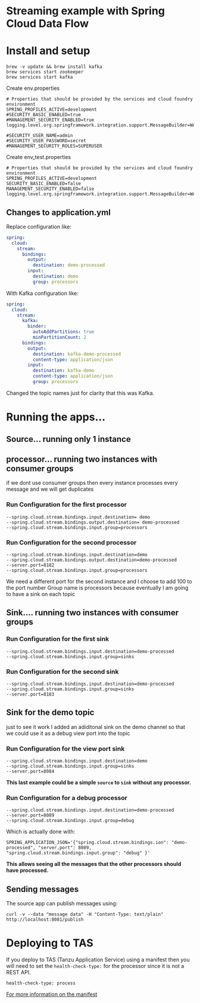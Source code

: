 # Streaming example with Spring Cloud Data Flow

# Install and setup
```
brew -v update && brew install kafka
brew services start zookeeper
brew services start kafka
```

Create env.properties
```
# Properties that should be provided by the services and cloud foundry environment
SPRING_PROFILES_ACTIVE=development
#SECURITY_BASIC_ENABLED=true
#MANAGEMENT_SECURITY_ENABLED=true
logging.level.org.springframework.integration.support.MessageBuilder=WARN

#SECURITY_USER_NAME=admin
#SECURITY_USER_PASSWORD=secret
#MANAGEMENT_SECURITY_ROLES=SUPERUSER
```

Create env_test.properties
```
# Properties that should be provided by the services and cloud foundry environment
SPRING_PROFILES_ACTIVE=development
SECURITY_BASIC_ENABLED=false
MANAGEMENT_SECURITY_ENABLED=false
logging.level.org.springframework.integration.support.MessageBuilder=WARN
```

## Changes to application.yml
Replace configuration like:
```yaml
spring:
  cloud:
    stream:
      bindings:
        output:
          destination: demo-processed
        input:
          destination: demo
          group: processors
```
With Kafka configuration like:
```yaml
spring:
  cloud:
    stream:
      kafka:
        binder:
          autoAddPartitions: true
          minPartitionCount: 2
      bindings:
        output:
          destination: kafka-demo-processed
          content-type: application/json
        input:
          destination: kafka-demo
          content-type: application/json
          group: processors
```
Changed the topic names just for clarity that this was Kafka.

# Running the apps...

 ## Source... running only 1 instance

 ## processor... running two instances with consumer groups
 if we dont use consumer groups then every instance processes
 every message and we will get duplicates

 ### Run Configuration for the first processor
 ```
 --spring.cloud.stream.bindings.input.destination= demo
 --spring.cloud.stream.bindings.output.destination= demo-processed
 --spring.cloud.stream.bindings.input.group=processors
 ```

### Run Configuration for the second processor
```
--spring.cloud.stream.bindings.input.destination=demo
--spring.cloud.stream.bindings.output.destination=demo-processed
--server.port=8182
--spring.cloud.stream.bindings.input.group=processors
```

We need a different port for the second instance and I choose to add 100 to the port number
Group name is processors because eventually I am going to have
a sink on each topic

## Sink.... running two instances with consumer groups

### Run Configuration for the first sink
```
--spring.cloud.stream.bindings.input.destination=demo-processed
--spring.cloud.stream.bindings.input.group=sinks
```

### Run Configuration for the second sink
```
--spring.cloud.stream.bindings.input.destination=demo-processed
--spring.cloud.stream.bindings.input.group=sinks
--server.port=8183
```

## Sink for the demo topic
just to see it work I added an adiditonal sink on
the demo channel so that we could use it as a debug
view port into the topic

### Run Configuration for the view port sink
```
--spring.cloud.stream.bindings.input.destination=demo
--spring.cloud.stream.bindings.input.group=sinks
--server.port=8084
```

**This last example could be a simple `source` to `sink` without any
processor.**

### Run Configuration for a debug processor
```
--spring.cloud.stream.bindings.input.destination=demo-processed
--server.port=8089
--spring.cloud.stream.bindings.input.group=debug
```
Which is actually done with:
```
SPRING_APPLICATION_JSON='{"spring.cloud.stream.bindings.ion": "demo-processed", "server.port": 8089, "spring.cloud.stream.bindings.input.group": "debug" }'
```

**This allows seeing all the messages that the other
processors should have processed.**

## Sending messages

The source app can publish messages using:
```
curl -v --data "message data" -H "Content-Type: text/plain" http://localhost:8081/publish
```

# Deploying to TAS
If you deploy to TAS (Tanzu Application Service) using a manifest then
you will need to set the `health-check-type:` for the processor
since it is not a REST API.

```
health-check-type: process
```

[For more information on the manifest](https://docs.run.pivotal.io/devguide/deploy-apps/manifest-attributes.html)
